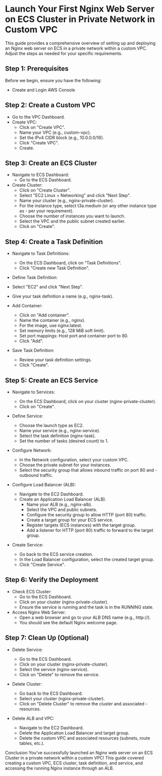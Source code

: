 # Launch Your First Nginx Web Server on ECS Cluster in Private Network in Custom VPC
This guide provides a comprehensive overview of setting up and deploying an Nginx web server on ECS in a private network within a custom VPC. Adjust the steps as needed for your specific requirements.

## Step 1: Prerequisites
Before we begin, ensure you have the following:
- Create and Login AWS Console

## Step 2: Create a Custom VPC
- Go to the VPC Dashboard.
- Create VPC:
    - Click on "Create VPC".
    - Name your VPC (e.g., custom-vpc).
    - Set the IPv4 CIDR block (e.g., 10.0.0.0/16).
    - Click "Create VPC".
    - Create.

## Step 3: Create an ECS Cluster
- Navigate to ECS Dashboard:
    - Go to the ECS Dashboard.
- Create Cluster:
    - Click on "Create Cluster".
    - Select "EC2 Linux + Networking" and click "Next Step".
    - Name your cluster (e.g., nginx-private-cluster).
    - For the instance type, select t3a.medium (or any other instance type as - per your requirement).
    - Choose the number of instances you want to launch.
    - Select the VPC and the public subnet created earlier.
    - Click on "Create".

## Step 4: Create a Task Definition
- Navigate to Task Definitions:
    - On the ECS Dashboard, click on "Task Definitions".
    - Click "Create new Task Definition".
- Define Task Definition:
- Select "EC2" and click "Next Step".
- Give your task definition a name (e.g., nginx-task).

- Add Container:
    - Click on "Add container".
    - Name the container (e.g., nginx).
    - For the image, use nginx:latest.
    - Set memory limits (e.g., 128 MiB soft limit).
    - Set port mappings: Host port and container port to 80.
    - Click "Add".

- Save Task Definition:
    - Review your task definition settings.
    - Click "Create".

## Step 5: Create an ECS Service
- Navigate to Services:
    - On the ECS Dashboard, click on your cluster (nginx-private-cluster).
    - Click on "Create".

- Define Service:
    - Choose the launch type as EC2.
    - Name your service (e.g., nginx-service).
    - Select the task definition (nginx-task).
    - Set the number of tasks (desired count) to 1.

- Configure Network:
    - In the Network configuration, select your custom VPC.
    - Choose the private subnet for your instances.
    - Select the security group that allows inbound traffic on port 80 and - outbound traffic.

- Configure Load Balancer (ALB):
    - Navigate to the EC2 Dashboard.
    - Create an Application Load Balancer (ALB).
        - Name your ALB (e.g., nginx-alb).
        - Select the VPC and public subnets.
        - Configure the security group to allow HTTP (port 80) traffic.
        - Create a target group for your ECS service.
        - Register targets (ECS instances) with the target group.
        - Add a listener for HTTP (port 80) traffic to forward to the target group.

- Create Service:
    - Go back to the ECS service creation.
    - In the Load Balancer configuration, select the created target group.
    - Click "Create Service".

## Step 6: Verify the Deployment
- Check ECS Cluster:
    - Go to the ECS Dashboard.
    - Click on your cluster (nginx-private-cluster).
    - Ensure the service is running and the task is in the RUNNING state.
- Access Nginx Web Server:
    - Open a web browser and go to your ALB DNS name (e.g., http://<alb-dns-name>).
    - You should see the default Nginx welcome page.

## Step 7: Clean Up (Optional)
- Delete Service:
    - Go to the ECS Dashboard.
    - Click on your cluster (nginx-private-cluster).
    - Select the service (nginx-service).
    - Click on "Delete" to remove the service.

- Delete Cluster:
    - Go back to the ECS Dashboard.
    - Select your cluster (nginx-private-cluster).
    - Click on "Delete Cluster" to remove the cluster and associated - resources.

- Delete ALB and VPC:
    - Navigate to the EC2 Dashboard.
    - Delete the Application Load Balancer and target group.
    - Delete the custom VPC and associated resources (subnets, route tables, etc.).

Conclusion
You've successfully launched an Nginx web server on an ECS Cluster in a private network within a custom VPC! This guide covered creating a custom VPC, ECS cluster, task definition, and service, and accessing the running Nginx instance through an ALB.

